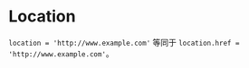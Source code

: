 # Location

`location = 'http://www.example.com'` 等同于 `location.href = 'http://www.example.com'`。  

